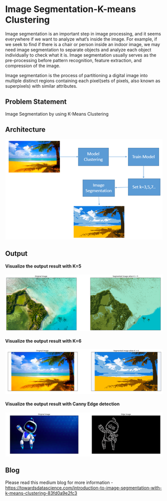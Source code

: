 # Image Segmentation-K-means Clustering

Image segmentation is an important step in image processing, and it seems everywhere if we want to analyze what’s inside the image. For example, if we seek to find if there is a chair or person inside an indoor image, we may need image segmentation to separate objects and analyze each object individually to check what it is. Image segmentation usually serves as the pre-processing before pattern recognition, feature extraction, and compression of the image.

Image segmentation is the process of partitioning a digital image into multiple distinct regions containing each pixel(sets of pixels, also known as superpixels) with similar attributes.

## Problem Statement

Image Segmentation by using K-Means Clustering

## Architecture

<img src= "Images/Architecture.PNG">

## Output 

#### Visualize the output result with K=5

<img src= "Images/Output_k-5.png">

#### Visualize the output result with K=6

<img src= "Images/Output_k-6.png">

#### Visualize the output result with Canny Edge detection

<img src= "Images/Edge_detection.png">

## Blog
Please read this medium blog for more information - https://towardsdatascience.com/introduction-to-image-segmentation-with-k-means-clustering-83fd0a9e2fc3
